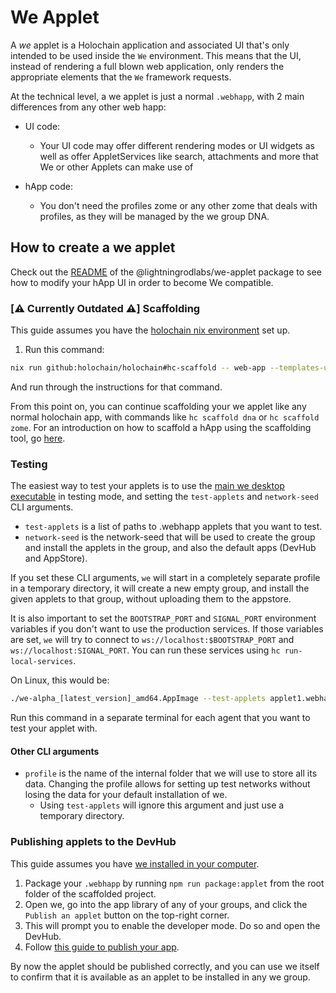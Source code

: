 # We Applet

A *we* applet is a Holochain application and associated UI that's only intended to be used inside the `We` environment. This means that the UI, instead of rendering a full blown web application, only renders the appropriate elements that the `We` framework requests.

At the technical level, a we applet is just a normal `.webhapp`, with 2 main differences from any other web happ:

- UI code:
  - Your UI code may offer different rendering modes or UI widgets as well as offer AppletServices like search, attachments and more that We or other Applets can make use of

- hApp code:
  - You don't need the profiles zome or any other zome that deals with profiles, as they will be managed by the we group DNA.

##  How to create a we applet

Check out the [README](../ui/libs/we-applet/README.md) of the @lightningrodlabs/we-applet package to see how to modify your hApp UI in order to become We compatible.

### [⚠️ Currently Outdated ⚠️] Scaffolding

This guide assumes you have the [holochain nix environment](https://developer.holochain.org/quick-start/) set up.

1. Run this command:

```bash
nix run github:holochain/holochain#hc-scaffold -- web-app --templates-url https://github.com/lightningrodlabs/we
```

And run through the instructions for that command.

From this point on, you can continue scaffolding your we applet like any normal holochain app, with commands like `hc scaffold dna` or `hc scaffold zome`. For an introduction on how to scaffold a hApp using the scaffolding tool, go [here](https://developer.holochain.org/get-building/).

### Testing

The easiest way to test your applets is to use the [main we desktop executable](https://github.com/lightningrodlabs/we/releases) in testing mode, and setting the `test-applets` and `network-seed` CLI arguments.

- `test-applets` is a list of paths to .webhapp applets that you want to test.
- `network-seed` is the network-seed that will be used to create the group and install the applets in the group, and also the default apps (DevHub and AppStore).

If you set these CLI arguments, `we` will start in a completely separate profile in a temporary directory, it will create a new empty group, and install the given applets to that group, without uploading them to the appstore.

It is also important to set the `BOOTSTRAP_PORT` and `SIGNAL_PORT` environment variables if you don't want to use the production services. If those variables are set, `we` will try to connect to `ws://localhost:$BOOTSTRAP_PORT` and `ws://localhost:SIGNAL_PORT`. You can run these services using `hc run-local-services`.

On Linux, this would be:

```bash
./we-alpha_[latest_version]_amd64.AppImage --test-applets applet1.webhapp applet2.webhapp --network-seed test
```

Run this command in a separate terminal for each agent that you want to test your applet with.

#### Other CLI arguments

- `profile` is the name of the internal folder that we will use to store all its data. Changing the profile allows for setting up test networks without losing the data for your default installation of we. 
  - Using `test-applets` will ignore this argument and just use a temporary directory.

### Publishing applets to the DevHub

This guide assumes you have [we installed in your computer](https://github.com/lightningrodlabs/we/releases).

1. Package your `.webhapp` by running `npm run package:applet` from the root folder of the scaffolded project.
2. Open we, go into the app library of any of your groups, and click the `Publish an applet` button on the top-right corner.
3. This will prompt you to enable the developer mode. Do so and open the DevHub.
4. Follow [this guide to publish your app](https://github.com/holochain/launcher#publishing-and-updating-an-app-in-the-app-store).

By now the applet should be published correctly, and you can use we itself to confirm that it is available as an applet to be installed in any we group.
